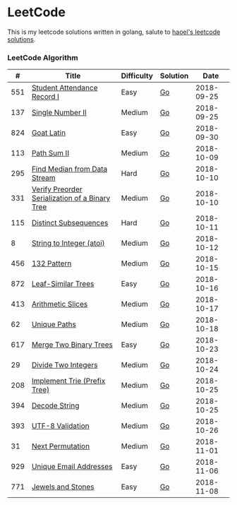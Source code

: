 LeetCode
========
This is my leetcode solutions written in golang, salute to [haoel's leetcode solutions](https://github.com/haoel/leetcode).

### LeetCode Algorithm
| # | Title | Difficulty | Solution | Date |
|---| ----- | ---------- | -------- | ---- |
|551|[Student Attendance Record I](https://leetcode.com/problems/student-attendance-record-i/description/)|Easy|[Go](./problems/551-student-attendance-record-i/main.go)|2018-09-25|
|137|[Single Number II](https://leetcode.com/problems/single-number-ii/description/)|Medium|[Go](./problems/137-single-number-ii/main.go)|2018-09-25|
|824|[Goat Latin](https://leetcode.com/problems/goat-latin/description/)|Easy|[Go](./problems/824-goat-latin/main.go)|2018-09-30|
|113|[Path Sum II](https://leetcode.com/problems/path-sum-ii/description/)|Medium|[Go](./problems/113-path-sum-ii/main.go)|2018-10-09|
|295|[Find Median from Data Stream](https://leetcode.com/problems/find-median-from-data-stream/description/)|Hard|[Go](./problems/295-find-median-from-data-stream/main.go)|2018-10-10|
|331|[Verify Preorder Serialization of a Binary Tree](https://leetcode.com/problems/verify-preorder-serialization-of-a-binary-tree/description/)|Medium|[Go](./problems/331-verify-preorder-serialization-of-a-binary-tree/main.go)|2018-10-10|
|115|[Distinct Subsequences](https://leetcode.com/problems/distinct-subsequences/description/)|Hard|[Go](./problems/115-distinct-subsequences/main.go)|2018-10-11|
|8|[String to Integer (atoi)](https://leetcode.com/problems/string-to-integer-atoi/description/)|Medium|[Go](./problems/8-string-to-integer-atoi/main.go)|2018-10-12|
|456|[132 Pattern](https://leetcode.com/problems/132-pattern/description/)|Medium|[Go](./problems/456-132-pattern/main.go)|2018-10-15|
|872|[Leaf-Similar Trees](https://leetcode.com/problems/leaf-similar-trees/description/)|Easy|[Go](./problems/872-leaf-similar-trees/main.go)|2018-10-16|
|413|[Arithmetic Slices](https://leetcode.com/problems/arithmetic-slices/description/)|Medium|[Go](./problems/413-arithmetic-slices/main.go)|2018-10-17|
|62|[Unique Paths](https://leetcode.com/problems/unique-paths/description/)|Medium|[Go](./problems/62-unique-paths/main.go)|2018-10-18|
|617|[Merge Two Binary Trees](https://leetcode.com/problems/merge-two-binary-trees/description/)|Easy|[Go](./problems/617-merge-two-binary-trees/main.go)|2018-10-23|
|29|[Divide Two Integers](https://leetcode.com/problems/divide-two-integers/description/)|Medium|[Go](./problems/29-divide-two-integers/main.go)|2018-10-24|
|208|[Implement Trie (Prefix Tree)](https://leetcode.com/problems/implement-trie-prefix-tree/description/)|Medium|[Go](./problems/208-implement-trie-prefix-tree/main.go)|2018-10-25|
|394|[Decode String](https://leetcode.com/problems/decode-string/description/)|Medium|[Go](./problems/394-decode-string/main.go)|2018-10-25|
|393|[UTF-8 Validation](https://leetcode.com/problems/utf-8-validation/description/)|Medium|[Go](./problems/393-utf-8-validation/main.go)|2018-10-26|
|31|[Next Permutation](https://leetcode.com/problems/next-permutation/description/)|Medium|[Go](./problems/31-next-permutation/main.go)|2018-11-01|
|929|[Unique Email Addresses](https://leetcode.com/problems/unique-email-addresses/description/)|Easy|[Go](./problems/929-unique-email-addresses/main.go)|2018-11-06|
|771|[Jewels and Stones](https://leetcode.com/problems/jewels-and-stones/description/)|Easy|[Go](./problems/771-jewels-and-stones/main.go)|2018-11-08|